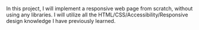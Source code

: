 In this project, I will implement a responsive web page from scratch, without using any libraries. I will utilize all the HTML/CSS/Accessibility/Responsive design knowledge I have previously learned. 

